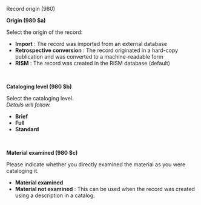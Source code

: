 Record origin (980)

**Origin (980 $a)**

Select the origin of the record:

- **Import** : The record was imported from an external database
- **Retrospective conversion** : The record originated in a hard-copy publication and was converted to a machine-readable form
- **RISM** : The record was created in the RISM database (default)

**&nbsp;**

**Cataloging level (980 $b)**

Select the cataloging level.   
_Details will follow._

- **Brief**
- **Full**
- **Standard**

**&nbsp;**

**Material examined (980 $c)**

Please indicate whether you directly examined the material as you were cataloging it.

- **Material examined**
- **Material not examined** : This can be used when the record was created using a description in a catalog.